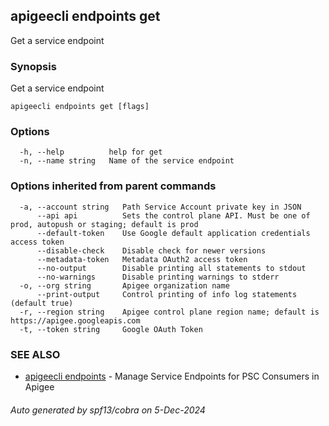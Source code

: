 ## apigeecli endpoints get

Get a service endpoint

### Synopsis

Get a service endpoint

```
apigeecli endpoints get [flags]
```

### Options

```
  -h, --help          help for get
  -n, --name string   Name of the service endpoint
```

### Options inherited from parent commands

```
  -a, --account string   Path Service Account private key in JSON
      --api api          Sets the control plane API. Must be one of prod, autopush or staging; default is prod
      --default-token    Use Google default application credentials access token
      --disable-check    Disable check for newer versions
      --metadata-token   Metadata OAuth2 access token
      --no-output        Disable printing all statements to stdout
      --no-warnings      Disable printing warnings to stderr
  -o, --org string       Apigee organization name
      --print-output     Control printing of info log statements (default true)
  -r, --region string    Apigee control plane region name; default is https://apigee.googleapis.com
  -t, --token string     Google OAuth Token
```

### SEE ALSO

* [apigeecli endpoints](apigeecli_endpoints.md)	 - Manage Service Endpoints for PSC Consumers in Apigee

###### Auto generated by spf13/cobra on 5-Dec-2024

